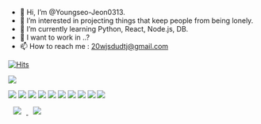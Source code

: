 - 👋 Hi, I’m @Youngseo-Jeon0313.
- 👀 I’m interested in projecting things that keep people from being lonely.
- 🌱 I’m currently learning Python, React, Node.js, DB.
- 💞️ I want to work in ..?
- 📫 How to reach me : 20wjsdudtj@gmail.com

<!---
Youngseo-Jeon0313/Youngseo-Jeon0313 is a ✨ special ✨ repository because its `README.md` (this file) appears on your GitHub profile.
You can click the Preview link to take a look at your changes.
--->

[![Hits](https://hits.seeyoufarm.com/api/count/incr/badge.svg?tab=repositories&url=https%3A%2F%2Fgithub.com%2FYoungseo-Jeon0313&count_bg=%2379C83D&title_bg=%23555555&icon=&icon_color=%23E7E7E7&title=youngseo+github&edge_flat=false)](https://hits.seeyoufarm.com)

<img src="https://img.shields.io/badge/Microsoft-red?style=flat-square&logo=Microsoft&logoColor=white"/></a>

<img src="https://img.shields.io/badge/Python-darkblue?style=flat-square&logo=python&logoColor=white"/></a> <img src="https://img.shields.io/badge/Pytorch-red?style=flat-square&logo=Pytorch&logoColor=white"/></a> <img src="https://img.shields.io/badge/C-red?style=flat-square&logo=C&logoColor=white"/></a> <img src="https://img.shields.io/badge/React-skyblue?style=flat-square&logo=React&logoColor=white"/></a> <img src="https://img.shields.io/badge/Node.js-black?style=flat-square&logo=Node.js&logoColor=white"/></a> <img src="https://img.shields.io/badge/Amazon AWS-deepgreen?style=flat-square&logo=Amazon AWS&logoColor=white"/></a> <img src="https://img.shields.io/badge/Linux-yellow?style=flat-square&logo=Linux&logoColor=white"/></a> <img src="https://img.shields.io/badge/SQLite-purple?style=flat-square&logo=SQLite&logoColor=white"/></a> <img src=https://img.shields.io/badge/-passion-pink /> <img src=https://img.shields.io/badge/-python3-darkblue />

<a href="https://www.instagram.com/jeon__youngseo/?hl=ko">
    <img 
        src="http://img.shields.io/badge/-Instagram-black?style=flat&logo=Instagram&link=https://instagram.com/alpox.dev/"
        style="height : auto; margin-left : 10px; margin-right : 10px;"/>
</a>
<a href="https://velog.io/@jeon_ys">
    <img 
        src="http://img.shields.io/badge/-Tech%20Blog-655ced?style=flat&logo=github&link=https://alpox.kr"
        style="height : auto; margin-left : 10px; margin-right : 10px;"/>
</a>

